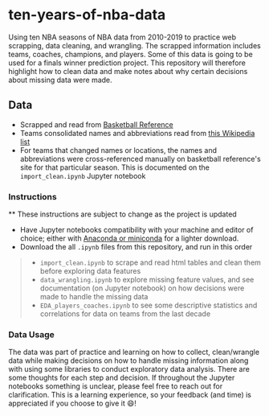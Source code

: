# ten-years-of-nba-data

Using ten NBA seasons of NBA data from 2010-2019 to practice web scrapping, data cleaning, and wrangling. The scrapped information includes teams, coaches, champions, and players. Some of this data is going to be used for a finals winner prediction project. This repository will therefore highlight how to clean data and make notes about why certain decisions about missing data were made.

## Data

- Scrapped and read from [Basketball Reference](https://www.basketball-reference.com/)
- Teams consolidated names and abbreviations read from [this Wikipedia list](https://en.wikipedia.org/wiki/wikipedia:WikiProject_National_Basketball_Association/National_Basketball_Association_team_abbreviations)
- For teams that changed names or locations, the names and abbreviations were cross-referenced manually on basketball reference's site for that particular season. This is documented on the `import_clean.ipynb` Jupyter notebook

### Instructions

** These instructions are subject to change as the project is updated

- Have Jupyter notebooks compatibility with your machine and editor of choice; either with [Anaconda or miniconda](https://docs.conda.io/projects/conda/en/latest/user-guide/install/download.html) for a lighter download.
- Download the all `.ipynb` files from this repository, and run in this order

> - `import_clean.ipynb` to scrape and read html tables and clean them before exploring data features
> - `data_wrangling.ipynb` to explore missing feature values, and see documentation (on Jupyter notebook) on how decisions were made to handle the missing data
> - `EDA_players_coaches.ipynb` to see some descriptive statistics and correlations for data on teams from the last decade

### Data Usage

The data was part of practice and learning on how to collect, clean/wrangle data while making decisions on how to handle missing information along with using some libraries to conduct exploratory data analysis. There are some thoughts for each step and decision. If throughout the Jupyter notebooks something is unclear, please feel free to reach out for clarification. This is a learning experience, so your feedback (and time) is appreciated if you choose to give it :smile:!
